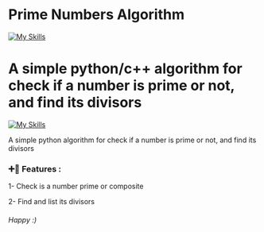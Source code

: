 # Prime Numbers Algorithm

[![My Skills](https://skillicons.dev/icons?i=python,cpp,visualstudio)](https://github.com/hosseinyn)

A simple python/c++ algorithm for check if a number is prime or not, and find its divisors
=======
[![My Skills](https://skillicons.dev/icons?i=python)](https://github.com/hosseinyn)

A simple python algorithm for check if a number is prime or not, and find its divisors


### ➕🟰 Features : 
1- Check is a number prime or composite

2- Find and list its divisors












###### *Happy :)*
